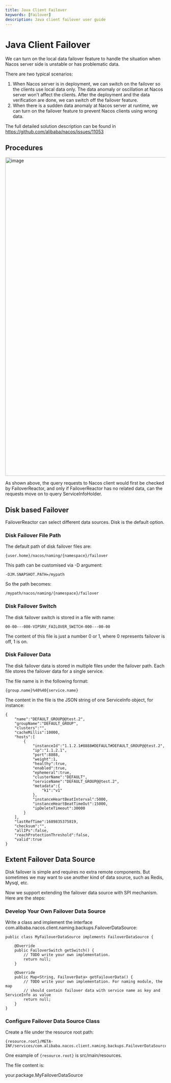 ```yaml
---
title: Java Client Failover
keywords: [Failover]
description: Java client failover user guide
---
```


# Java Client Failover

We can turn on the local data failover feature to handle the situation when Nacos server side is unstable or has problematic data.

There are two typical scenarios:

1. When Nacos server is in deployment, we can switch on the failover so the clients use local data only. The data anomaly or oscillation at Nacos server won't affect the clients. After the deployment and the data verification are done, we can switch off the failover feature.
2. When there is a sudden data anomaly at Nacos server at runtime, we can turn on the failover feature to prevent Nacos clients using wrong data.

The full detailed solution description can be found in https://github.com/alibaba/nacos/issues/11053

## Procedures

<img width="1000" alt="image" src="https://github.com/alibaba/nacos/assets/4593375/f9011075-11b8-401b-9dbb-1366347a9a44" />

As shown above, the query requests to Nacos client would first be checked by FailoverReactor, and only if FailoverReactor has no related data, can the requests move on to query ServiceInfoHolder.

## Disk based Failover

FailoverReactor can select different data sources. Disk is the default option.

### Disk Failover File Path

The default path of disk failover files are:

```
{user.home}/nacos/naming/{namespace}/failover
```

This path can be customised via -D argument:

```
-DJM.SNAPSHOT.PATH=/mypath
```

So the path becomes:

```
/mypath/nacos/naming/{namespace}/failover
```

### Disk Failover Switch

The disk failover switch is stored in a file with name:

```
00-00---000-VIPSRV_FAILOVER_SWITCH-000---00-00
```

The content of this file is just a number 0 or 1, where 0 represents failover is off, 1 is on.

### Disk Failover Data

The disk failover data is stored in multiple files under the failover path. Each file stores the failover data for a single service.

The file name is in the following format:

```
{group.name}%40%40{service.name}
```
The content in the file is the JSON string of one ServiceInfo object, for instance:

```
{
    "name":"DEFAULT_GROUP@@test.2",
    "groupName":"DEFAULT_GROUP",
    "clusters":"",
    "cacheMillis":10000,
    "hosts":[
        {
            "instanceId":"1.1.2.1#8888#DEFAULT#DEFAULT_GROUP@@test.2",
            "ip":"1.1.2.1",
            "port":8888,
            "weight":1,
            "healthy":true,
            "enabled":true,
            "ephemeral":true,
            "clusterName":"DEFAULT",
            "serviceName":"DEFAULT_GROUP@@test.2",
            "metadata":{
                "k1":"v1"
            },
            "instanceHeartBeatInterval":5000,
            "instanceHeartBeatTimeOut":15000,
            "ipDeleteTimeout":30000
        }
    ],
    "lastRefTime":1689835375819,
    "checksum":"",
    "allIPs":false,
    "reachProtectionThreshold":false,
    "valid":true
}
```

## Extent Failover Data Source

Disk failover is simple and requires no extra remote components. But sometimes we may want to use another kind of data source, such as Redis, Mysql, etc.

Now we support extending the failover data source with SPI mechanism. Here are the steps:

### Develop Your Own Failover Data Source

Write a class and implement the interface com.alibaba.nacos.client.naming.backups.FailoverDataSource:

```
public class MyFailoverDataSource implements FailoverDataSource {
    
    @Override
    public FailoverSwitch getSwitch() {
        // TODO write your own implementation.
        return null;
    }
    
    @Override
    public Map<String, FailoverData> getFailoverData() {
        // TODO write your own implementation. For naming module, the map
        // should contain failover data with service name as key and ServiceInfo as value
        return null;
    }
}
```

### Configure Failover Data Source Class

Create a file under the resource root path:

```
{resource.root}/META-INF/services/com.alibaba.nacos.client.naming.backups.FailoverDataSource
```

One example of `{resource.root}` is src/main/resources.

The file content is:   

your.package.MyFailoverDataSource
